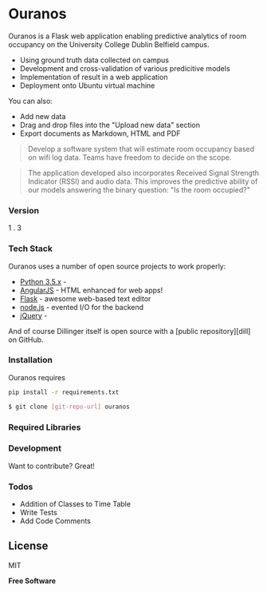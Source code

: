 # Ouranos

Ouranos is a Flask web application enabling predictive analytics of room occupancy on the University College Dublin Belfield campus.

  - Using ground truth data collected on campus
  - Development and cross-validation of various predicitive models
  - Implementation of result in a web application
  - Deployment onto Ubuntu virtual machine

You can also:
  - Add new data
  - Drag and drop files into the "Upload new data" section
  - Export documents as Markdown, HTML and PDF


> Develop a software system that will estimate
room occupancy based on wifi log data.
>Teams have freedom to decide on the scope. 

> The application developed also incorporates Received Signal Strength Indicator (RSSI) and audio data.
> This improves the predictive ability of our models answering the binary question: "Is the room occupied?"

### Version
1 . 3

### Tech Stack

Ouranos uses a number of open source projects to work properly:
* [Python 3.5.x] -
* [AngularJS] - HTML enhanced for web apps!
* [Flask] - awesome web-based text editor
* [node.js] - evented I/O for the backend
* [jQuery] - 

And of course Dillinger itself is open source with a [public repository][dill]
 on GitHub.

### Installation

Ouranos requires 

```sh
pip install -r requirements.txt
```

```sh
$ git clone [git-repo-url] ouranos
```

### Required Libraries



### Development

Want to contribute? Great!



### Todos
 - Addition of Classes to Time Table
 - Write Tests
 - Add Code Comments


License
----

MIT


**Free Software**

[//]: # (These are reference links used in the file. http://stackoverflow.com/questions/4823468/store-comments-in-markdown-syntax)

   [Python 3.5.x]: <https://docs.python.org>
   [git-repo-url]: <https://github.com/lukekearney/research-practicum/>
   [Flask]: <http://flask.pocoo.org/>
   [node.js]: <http://nodejs.org>
   [jQuery]: <http://jquery.com>
   [AngularJS]: <http://angularjs.org>

